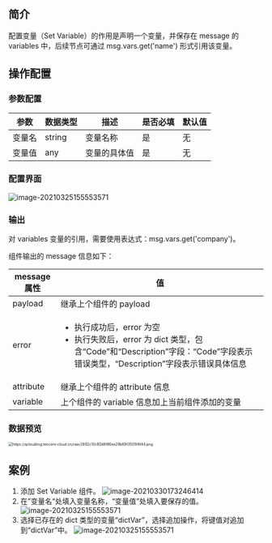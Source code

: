 ## 简介

配置变量（Set Variable）的作用是声明一个变量，并保存在 message 的 variables 中，后续节点可通过 msg.vars.get('name') 形式引用该变量。

## 操作配置

### 参数配置

| 参数   | 数据类型 | 描述         | 是否必填 | 默认值 |
| ----- | ------- | ----------- | ------- | ------ |
| 变量名 | string   | 变量名称     | 是       | 无     |
| 变量值 | any      | 变量的具体值 | 是       | 无     |

### 配置界面

![image-20210325155553571](https://qcloudimg.tencent-cloud.cn/raw/335c300d56335bdd782824aa70051469.png)

### 输出

对 variables 变量的引用，需要使用表达式：msg.vars.get('company')。

组件输出的 message 信息如下：

| message 属性 | 值                                                           |
| ----------- | ------------------------------------------------------------ |
| payload     | 继承上个组件的 payload                                        |
| error       | <ul><li>执行成功后，error 为空</li><li>执行失败后，error 为 dict 类型，包含“Code”和“Description”字段：“Code”字段表示错误类型，“Description”字段表示错误具体信息</li></ul> |
| attribute   | 继承上个组件的 attribute 信息                                  |
| variable    | 上个组件的 variable 信息加上当前组件添加的变量                 |

### 数据预览
<img src="https://qcloudimg.tencent-cloud.cn/raw/2692c10c80d8f86ee29b69f3505f6f44.png" alt="https://qcloudimg.tencent-cloud.cn/raw/2692c10c80d8f86ee29b69f3505f6f44.png" style="zoom:50%;" />

## 案例

1. 添加 Set Variable 组件。
![image-20210330173246414](https://qcloudimg.tencent-cloud.cn/raw/94c98067f1bbfbf770b46abade141cb2.png)
2. 在”变量名“处填入变量名称，“变量值”处填入要保存的值。
![image-20210325155553571](https://qcloudimg.tencent-cloud.cn/raw/335c300d56335bdd782824aa70051469.png)
3. 选择已存在的 dict 类型的变量“dictVar”，选择追加操作，将键值对追加到“dictVar”中。
![image-20210325155553571](https://qcloudimg.tencent-cloud.cn/raw/d1ce0a57cd88f69a2fd764491803186f.png)
